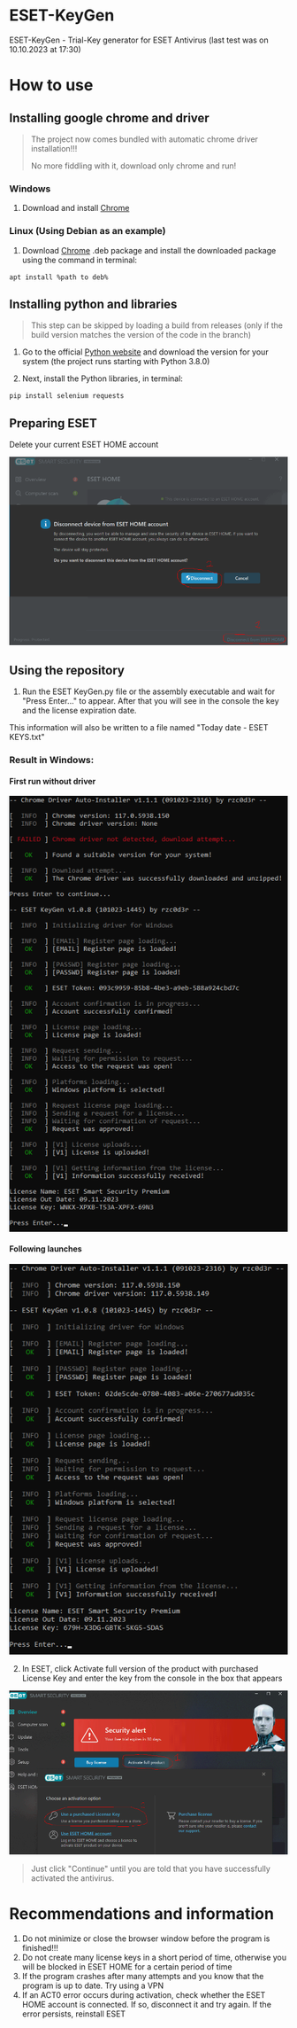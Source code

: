 # ESET-KeyGen
ESET-KeyGen - Trial-Key generator for ESET Antivirus (last test was on 10.10.2023 at 17:30)

# How to use

## Installing google chrome and driver
> The project now comes bundled with automatic chrome driver installation!!!
> 
> No more fiddling with it, download only chrome and run!

### Windows
1. Download and install [Chrome](https://www.google.com/chrome/)

### Linux (Using Debian as an example)
1. Download [Chrome](https://www.google.com/chrome/) .deb package and install the downloaded package using the command in terminal:

```
apt install %path to deb%
```

## Installing python and libraries

> This step can be skipped by loading a build from releases (only if the build version matches the version of the code in the branch)

1. Go to the official [Python website](https://www.python.org/downloads) and download the version for your system (the project runs starting with Python 3.8.0)

2. Next, install the Python libraries, in terminal:

```
pip install selenium requests
```

## Preparing ESET

Delete your current ESET HOME account

![](img/1.png)

## Using the repository
1. Run the ESET KeyGen.py file or the assembly executable and wait for "Press Enter..." to appear.
After that you will see in the console the key and the license expiration date.

This information will also be written to a file named "Today date - ESET KEYS.txt"

### Result in Windows:
#### First run without driver
![Windows](img/first_run_win.png)

#### Following launches
![Windows](img/following_run_win.png)

2. In ESET, click Activate full version of the product with purchased License Key and enter the key from the console in the box that appears

![](img/2.png)

> Just click "Continue" until you are told that you have successfully activated the antivirus.

# Recommendations and information

1. Do not minimize or close the browser window before the program is finished!!!
2. Do not create many license keys in a short period of time, otherwise you will be blocked in ESET HOME for a certain period of time
3. If the program crashes after many attempts and you know that the program is up to date. Try using a VPN
4. If an ACT0 error occurs during activation, check whether the ESET HOME account is connected. If so, disconnect it and try again. If the error persists, reinstall ESET 
